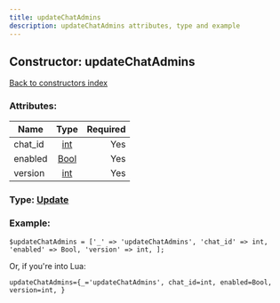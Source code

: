 ```yaml
---
title: updateChatAdmins
description: updateChatAdmins attributes, type and example
---
```

## Constructor: updateChatAdmins  
[Back to constructors index](index.md)



### Attributes:

| Name     |    Type       | Required |
|----------|:-------------:|---------:|
|chat\_id|[int](../types/int.md) | Yes|
|enabled|[Bool](../types/Bool.md) | Yes|
|version|[int](../types/int.md) | Yes|



### Type: [Update](../types/Update.md)


### Example:

```
$updateChatAdmins = ['_' => 'updateChatAdmins', 'chat_id' => int, 'enabled' => Bool, 'version' => int, ];
```  

Or, if you're into Lua:  


```
updateChatAdmins={_='updateChatAdmins', chat_id=int, enabled=Bool, version=int, }

```


